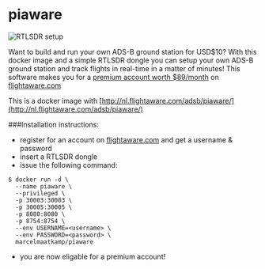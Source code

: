 # piaware
![RTLSDR setup](http://e1.flightcdn.com/adsb/images/piaware_with_antenna.jpg)

Want to build and run your own ADS-B ground station for USD$10? With this docker image and a simple RTLSDR dongle you can setup your own ADS-B ground station and track flights in real-time in a matter of minutes! This software makes you for a [premium account worth $89/month](http://flightaware.com/commercial/premium) on [flightaware.com](http://flightaware.com) 

This is a docker image with [http://nl.flightaware.com/adsb/piaware/](http://nl.flightaware.com/adsb/piaware/)

###Installation instructions: 
 * register for an account on [flightaware.com](http://flightaware.com) and get a username & password
 * insert a RTLSDR dongle
 * issue the following command: 
```
$ docker run -d \
  --name piaware \
  --privileged \
  -p 30003:30003 \
  -p 30005:30005 \
  -p 8080:8080 \
  -p 8754:8754 \
  --env USERNAME=<username> \
  --env PASSWORD=<password> \
  marcelmaatkamp/piaware
```
 * you are now eligable for a premium account! 
